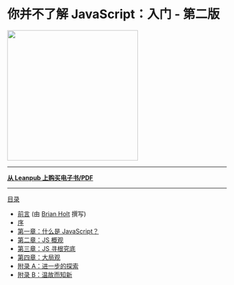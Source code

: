 # 你并不了解 JavaScript：入门 - 第二版

<img src="./images/cover.png" width="300">

---

**[从 Leanpub 上购买电子书/PDF](https://leanpub.com/ydkjsy-get-started)**

---

[目录](toc.md)

-   [前言](foreword.md) (由 [Brian Holt](https://twitter.com/holtbt) 撰写)
-   [序](../preface.md)
-   [第一章：什么是 JavaScript？](ch1.md)
-   [第二章：JS 概观](ch2.md)
-   [第三章：JS 寻根究底](ch3.md)
-   [第四章：大局观](ch4.md)
-   [附录 A：进一步的探索](apA.md)
-   [附录 B：温故而知新](apB.md)
